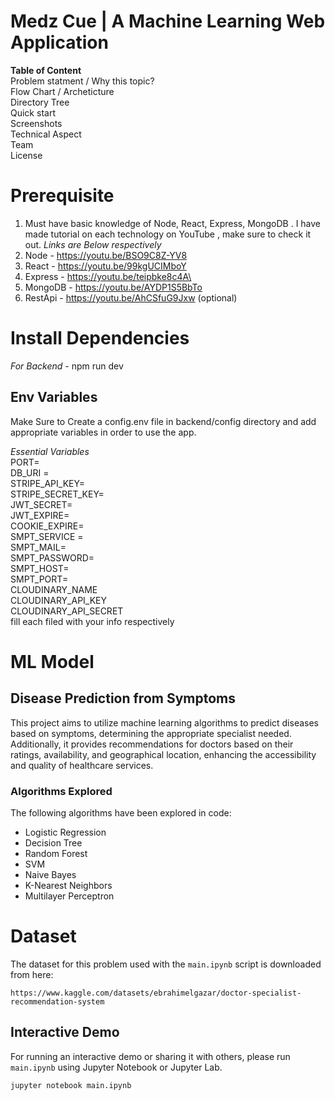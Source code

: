 # Medz Cue | A Machine Learning Web Application

**Table of Content**  
Problem statment / Why this topic?  
Flow Chart / Archeticture  
Directory Tree  
Quick start  
Screenshots  
Technical Aspect  
Team  
License  

# Prerequisite

1.  Must have basic knowledge of Node, React, Express, MongoDB . I have made tutorial on each technology on YouTube , make sure to check it out. *Links are Below respectively*
2.  Node - https://youtu.be/BSO9C8Z-YV8
3.  React - https://youtu.be/99kgUCIMboY
4.  Express - https://youtu.be/teipbke8c4A\
5.  MongoDB - https://youtu.be/AYDP1S5BbTo
6.  RestApi - https://youtu.be/AhCSfuG9Jxw (optional)

# Install Dependencies

*For Backend* - npm run dev

## Env Variables

Make Sure to Create a config.env file in backend/config directory and add appropriate variables in order to use the app.

*Essential Variables*  
PORT=  
DB_URI =  
STRIPE_API_KEY=  
STRIPE_SECRET_KEY=  
JWT_SECRET=  
JWT_EXPIRE=  
COOKIE_EXPIRE=  
SMPT_SERVICE =  
SMPT_MAIL=  
SMPT_PASSWORD=  
SMPT_HOST=  
SMPT_PORT=  
CLOUDINARY_NAME  
CLOUDINARY_API_KEY  
CLOUDINARY_API_SECRET  
fill each filed with your info respectively

# ML Model
## Disease Prediction from Symptoms

This project aims to utilize machine learning algorithms to predict diseases based on symptoms, determining the appropriate specialist needed. Additionally, it provides recommendations for doctors based on their ratings, availability, and geographical location, enhancing the accessibility and quality of healthcare services.

### Algorithms Explored

The following algorithms have been explored in code:

- Logistic Regression
- Decision Tree
- Random Forest
- SVM
- Naive Bayes
- K-Nearest Neighbors
- Multilayer Perceptron

# Dataset

The dataset for this problem used with the `main.ipynb` script is downloaded from here:

```
https://www.kaggle.com/datasets/ebrahimelgazar/doctor-specialist-recommendation-system
```

## Interactive Demo

For running an interactive demo or sharing it with others, please run `main.ipynb` using Jupyter Notebook or Jupyter Lab.

```
jupyter notebook main.ipynb
```
